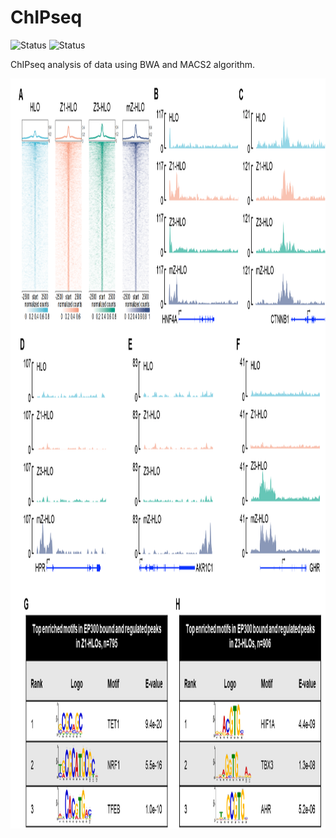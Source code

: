 # ChIPseq

![Status](https://img.shields.io/badge/status-alpha-red)
![Status](https://img.shields.io/badge/DOI-in__progress-blue)

ChIPseq analysis of data using BWA and MACS2 algorithm.

<img src="https://github.com/hasanwraeth/ChIPseq/blob/main/2.png" width="1200" height="1200">
